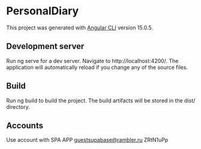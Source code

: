 # PersonalDiary

This project was generated with [Angular CLI](https://github.com/angular/angular-cli) version 15.0.5.

## Development server

Run ng serve for a dev server. Navigate to http://localhost:4200/. The application will automatically reload if you change any of the source files.

## Build

Run ng build to build the project. The build artifacts will be stored in the dist/ directory.


## Accounts
Use account with SPA APP
guestsupabase@rambler.ru
ZRtN1uPp
